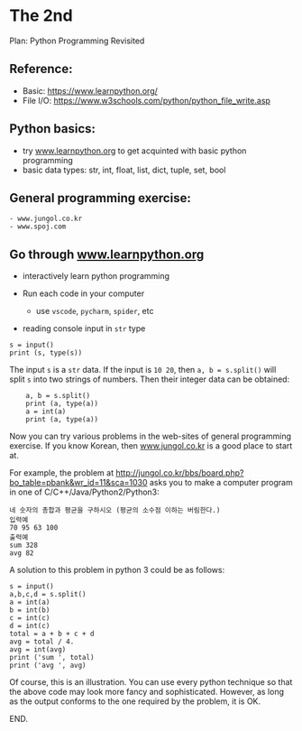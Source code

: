 # The 2nd

Plan: Python Programming Revisited

## Reference: 
- Basic: https://www.learnpython.org/
- File I/O: https://www.w3schools.com/python/python_file_write.asp

## Python basics: 
- try www.learnpython.org to get acquinted with basic python programming
- basic data types: str, int, float, list, dict, tuple, set, bool

## General programming exercise:
    - www.jungol.co.kr
    - www.spoj.com

## Go through www.learnpython.org
- interactively learn python programming
- Run each code in your computer
    - use `vscode`, `pycharm`, `spider`, etc
        
- reading console input in `str` type
```
s = input()
print (s, type(s))
```
The input `s` is a `str` data. If the input is `10 20`, then `a, b = s.split()` will split `s` into two strings of numbers. Then their integer data can be obtained:
```
    a, b = s.split()
    print (a, type(a))
    a = int(a)
    print (a, type(a))
``` 

Now you can try various problems in the web-sites of general programming exercise.  If you know Korean, then www.jungol.co.kr is a good place to start at.

For example, the problem at http://jungol.co.kr/bbs/board.php?bo_table=pbank&wr_id=11&sca=1030 asks you to make a computer program in one of C/C++/Java/Python2/Python3:
```
네 숫자의 총합과 평균을 구하시오 (평균의 소수점 이하는 버림한다.)
입력예
70 95 63 100
출력예
sum 328
avg 82
```
A solution to this problem in python 3 could be as follows:
```
s = input()
a,b,c,d = s.split()
a = int(a)
b = int(b)
c = int(c)
d = int(c)
total = a + b + c + d
avg = total / 4.
avg = int(avg)
print ('sum ', total)
print ('avg ', avg)
```
Of course, this is an illustration. You can use every python technique so that the above code may look more fancy and sophisticated. However, as long as the output conforms to the one required by the problem, it is OK.


END.
